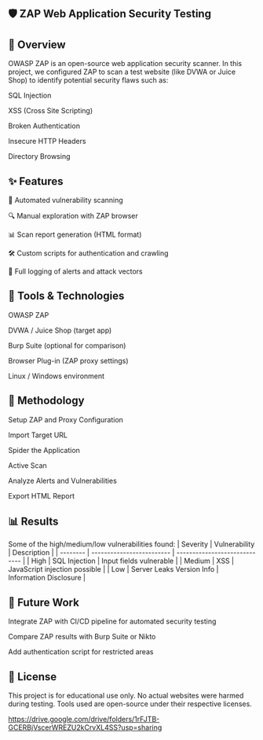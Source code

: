 


## 🛡️ ZAP Web Application Security Testing

## 📖 Overview
OWASP ZAP is an open-source web application security scanner. In this project, we configured ZAP to scan a test website (like DVWA or Juice Shop) to identify potential security flaws such as:

SQL Injection

XSS (Cross Site Scripting)

Broken Authentication

Insecure HTTP Headers

Directory Browsing
## ✨ Features
🧪 Automated vulnerability scanning

🔍 Manual exploration with ZAP browser

📊 Scan report generation (HTML format)

🛠️ Custom scripts for authentication and crawling

📁 Full logging of alerts and attack vectors


## 🧰 Tools & Technologies
OWASP ZAP

DVWA / Juice Shop (target app)

Burp Suite (optional for comparison)

Browser Plug-in (ZAP proxy settings)

Linux / Windows environment
## 🧠 Methodology
Setup ZAP and Proxy Configuration

Import Target URL

Spider the Application

Active Scan

Analyze Alerts and Vulnerabilities

Export HTML Report
## 📊 Results
Some of the high/medium/low vulnerabilities found:
| Severity | Vulnerability             | Description                   |
| -------- | ------------------------- | ----------------------------- |
| High     | SQL Injection             | Input fields vulnerable       |
| Medium   | XSS                       | JavaScript injection possible |
| Low      | Server Leaks Version Info | Information Disclosure        |


## 🔮 Future Work
Integrate ZAP with CI/CD pipeline for automated security testing

Compare ZAP results with Burp Suite or Nikto

Add authentication script for restricted areas


## 📄 License
This project is for educational use only. No actual websites were harmed during testing. Tools used are open-source under their respective licenses.

https://drive.google.com/drive/folders/1rFJTB-GCERBjVscerWREZU2kCrvXL4SS?usp=sharing